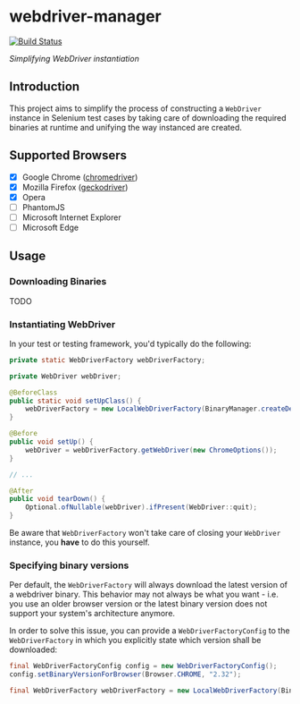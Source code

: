 # webdriver-manager
[![Build Status](https://travis-ci.com/nscuro/webdriver-manager.svg?token=24qz67tadxUHqtNZeoJu&branch=master)](https://travis-ci.com/nscuro/webdriver-manager)

*Simplifying WebDriver instantiation*

## Introduction
This project aims to simplify the process of constructing a `WebDriver` instance in Selenium test cases
by taking care of downloading the required binaries at runtime and unifying the way instanced are created.

## Supported Browsers
- [x] Google Chrome ([chromedriver](https://sites.google.com/a/chromium.org/chromedriver/))
- [x] Mozilla Firefox ([geckodriver](https://github.com/mozilla/geckodriver/releases))
- [x] Opera
- [ ] PhantomJS
- [ ] Microsoft Internet Explorer
- [ ] Microsoft Edge

## Usage

### Downloading Binaries
TODO

### Instantiating WebDriver
In your test or testing framework, you'd typically do the following:
```java
private static WebDriverFactory webDriverFactory;

private WebDriver webDriver;

@BeforeClass
public static void setUpClass() {
    webDriverFactory = new LocalWebDriverFactory(BinaryManager.createDefault());
}

@Before
public void setUp() {
    webDriver = webDriverFactory.getWebDriver(new ChromeOptions());
}

// ... 

@After
public void tearDown() {
    Optional.ofNullable(webDriver).ifPresent(WebDriver::quit);
}
```
Be aware that `WebDriverFactory` won't take care of closing your `WebDriver` instance, you **have** to do this yourself.

### Specifying binary versions
Per default, the `WebDriverFactory` will always download the latest version of a webdriver binary.
This behavior may not always be what you want - i.e. you use an older browser version or the latest binary version
does not support your system's architecture anymore.

In order to solve this issue, you can provide a `WebDriverFactoryConfig` to the `WebDriverFactory` in which you explicitly
state which version shall be downloaded:
```java
final WebDriverFactoryConfig config = new WebDriverFactoryConfig();
config.setBinaryVersionForBrowser(Browser.CHROME, "2.32");

final WebDriverFactory webDriverFactory = new LocalWebDriverFactory(BinaryManager.createDefault(), config);
```
